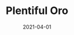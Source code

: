 ---
description: "Pattern%3A%20Plentiful%20%7C%20Color%3A%20Oro%20%7C%20Width%3A%2054%u201D%20%7C%20Content%3A%20100%25%20Polyester%20%7C%20Abrasion%3A%2050%2C000%20Double%20Rubs%20-%20Wyzenbeek%20Method%20%7C%20Repeat%3A%20n/a%20%7C%20Finish%3A%20INCASE%20by%20CRYPTON%20%7C%20Flammability%3A%20NFPA%20260%2C%20UFAC%20Class%201%2C%20CAL%20117%20%7C%20Applications%3A%20Contract%20/%20Hospitality%2C%20Residential%20%7C%20"
tags: 
  - "Lark Fontaine"
  - "Plentiful"
  - "Textiles"
image_primary: "img/Oro_large.jpg"
href: "https://www.larkfontaine.com/collections/textiles/products/plentiful-oro"
designer: "Lark Fontaine"
title: "Plentiful Oro"
category: "Textiles"
subtitle: ""
manufacturer: "Lark Fontaine"
slug: "/manufacturers/lark-fontaine/textiles/lark-fontaine-plentiful-oro"
date: "2021-04-01"
---